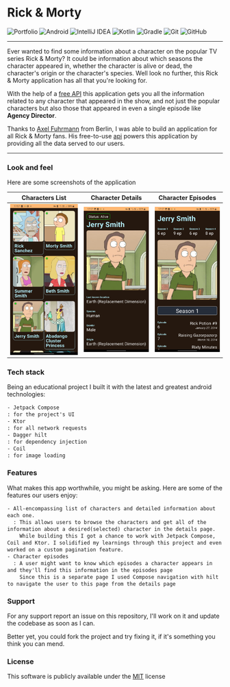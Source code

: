 # Rick & Morty

![Portfolio](https://img.shields.io/badge/Portfolio-%23000000.svg?style=for-the-badge&logo=firefox&logoColor=#FF7139) ![Android](https://img.shields.io/badge/Android-3DDC84?style=for-the-badge&logo=android&logoColor=white) ![IntelliJ IDEA](https://img.shields.io/badge/IntelliJIDEA-000000.svg?style=for-the-badge&logo=intellij-idea&logoColor=white) ![Kotlin](https://img.shields.io/badge/kotlin-%237F52FF.svg?style=for-the-badge&logo=kotlin&logoColor=white) ![Gradle](https://img.shields.io/badge/Gradle-02303A.svg?style=for-the-badge&logo=Gradle&logoColor=white) ![Git](https://img.shields.io/badge/git-%23F05033.svg?style=for-the-badge&logo=git&logoColor=white) ![GitHub](https://img.shields.io/badge/github-%23121011.svg?style=for-the-badge&logo=github&logoColor=white)

---

Ever wanted to find some information about a character on the popular TV series Rick & Morty? It could be information about which seasons the character appeared in, whether the character is alive or dead, the character's origin or the character's species. Well look no further, this Rick & Morty application has all that you're looking for.

With the help of a [free API](https://rickandmortyapi.com/) this application gets you all the information related to any character that appeared in the show, and not just the popular characters but also those that appeared in even a single episode like **Agency Director**.

Thanks to [Axel Fuhrmann](https://afuh.dev/) from Berlin, I was able to build an application for all Rick & Morty fans. His free-to-use [api](https://rickandmortyapi.com/) powers this application by providing all the data served to our users.

---

  
### Look and feel

Here are some screenshots of the application

|                                       Characters List                                        |                                       Character Details                                       |  Character Episodes|
|:--------------------------------------------------------------------------------------------:|:---------------------------------------------------------------------------------------------:|:---------------------:|
| ![First screenshot](https://github.com/kennjr/rick-morty/blob/dev/screenshot_1.jpg?raw=true) | ![Second screenshot](https://github.com/kennjr/rick-morty/blob/dev/screenshot_2.jpg?raw=true) | ![Third screenshot](https://github.com/kennjr/rick-morty/blob/dev/screenshot_3.jpg?raw=true)|
    
  
### Tech stack

Being an educational project I built it with the latest and greatest android technologies:

    - Jetpack Compose
    : for the project's UI
    - Ktor
    : for all network requests
    - Dagger hilt
    : for dependency injection
    - Coil
    : for image loading

  
### Features

What makes this app worthwhile, you might be asking. Here are some of the features our users enjoy:

    - All-encompassing list of characters and detailed information about each one.
      : This allows users to browse the characters and get all of the information about a desired(selected) character in the details page.
        While building this I got a chance to work with Jetpack Compose, Coil and Ktor. I solidified my learnings through this project and even worked on a custom pagination feature.
    - Character episodes
      : A user might want to know which episodes a character appears in and they'll find this information in the episodes page
        Since this is a separate page I used Compose navigation with hilt to navigate the user to this page from the details page
  
  
### Support

For any support report an issue on this repository, I'll work on it and update the codebase as soon as I can.

Better yet, you could fork the project and try fixing it, if it's something you think you can mend.  

  
### License
This software is publicly available under the [MIT](LICENSE) license
